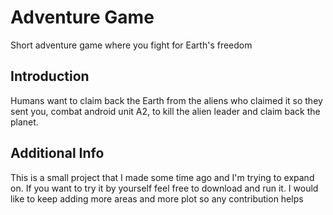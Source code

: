 # Adventure Game

Short adventure game where you fight for Earth's freedom

## Introduction

Humans want to claim back the Earth from the aliens who claimed it so they sent
you, combat android unit A2,
to kill the alien leader and claim back the planet.

## Additional Info

This is a small project that I made some time ago and I'm trying to expand on.
If you want to try it by yourself feel free to download and run it.
I would like to keep adding more areas and more plot so any contribution helps
